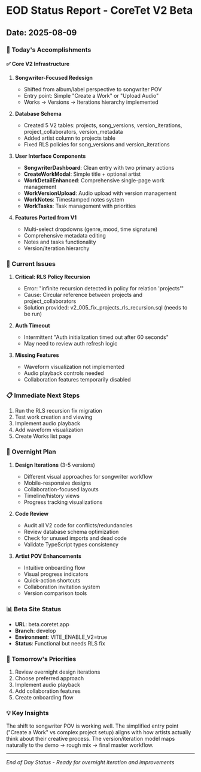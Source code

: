 # EOD Status Report - CoreTet V2 Beta
## Date: 2025-08-09

### 🎯 Today's Accomplishments

#### ✅ Core V2 Infrastructure
1. **Songwriter-Focused Redesign**
   - Shifted from album/label perspective to songwriter POV
   - Entry point: Simple "Create a Work" or "Upload Audio"
   - Works → Versions → Iterations hierarchy implemented

2. **Database Schema**
   - Created 5 V2 tables: projects, song_versions, version_iterations, project_collaborators, version_metadata
   - Added artist column to projects table
   - Fixed RLS policies for song_versions and version_iterations

3. **User Interface Components**
   - **SongwriterDashboard**: Clean entry with two primary actions
   - **CreateWorkModal**: Simple title + optional artist
   - **WorkDetailEnhanced**: Comprehensive single-page work management
   - **WorkVersionUpload**: Audio upload with version management
   - **WorkNotes**: Timestamped notes system
   - **WorkTasks**: Task management with priorities

4. **Features Ported from V1**
   - Multi-select dropdowns (genre, mood, time signature)
   - Comprehensive metadata editing
   - Notes and tasks functionality
   - Version/iteration hierarchy

### 🔴 Current Issues

1. **Critical: RLS Policy Recursion**
   - Error: "infinite recursion detected in policy for relation 'projects'"
   - Cause: Circular reference between projects and project_collaborators
   - Solution provided: v2_005_fix_projects_rls_recursion.sql (needs to be run)

2. **Auth Timeout**
   - Intermittent "Auth initialization timed out after 60 seconds"
   - May need to review auth refresh logic

3. **Missing Features**
   - Waveform visualization not implemented
   - Audio playback controls needed
   - Collaboration features temporarily disabled

### 📋 Immediate Next Steps

1. Run the RLS recursion fix migration
2. Test work creation and viewing
3. Implement audio playback
4. Add waveform visualization
5. Create Works list page

### 🎨 Overnight Plan

1. **Design Iterations** (3-5 versions)
   - Different visual approaches for songwriter workflow
   - Mobile-responsive designs
   - Collaboration-focused layouts
   - Timeline/history views
   - Progress tracking visualizations

2. **Code Review**
   - Audit all V2 code for conflicts/redundancies
   - Review database schema optimization
   - Check for unused imports and dead code
   - Validate TypeScript types consistency

3. **Artist POV Enhancements**
   - Intuitive onboarding flow
   - Visual progress indicators
   - Quick-action shortcuts
   - Collaboration invitation system
   - Version comparison tools

### 📊 Beta Site Status

- **URL**: beta.coretet.app
- **Branch**: develop
- **Environment**: VITE_ENABLE_V2=true
- **Status**: Functional but needs RLS fix

### 🚀 Tomorrow's Priorities

1. Review overnight design iterations
2. Choose preferred approach
3. Implement audio playback
4. Add collaboration features
5. Create onboarding flow

### 💡 Key Insights

The shift to songwriter POV is working well. The simplified entry point ("Create a Work" vs complex project setup) aligns with how artists actually think about their creative process. The version/iteration model maps naturally to the demo → rough mix → final master workflow.

---

*End of Day Status - Ready for overnight iteration and improvements*